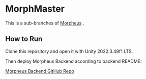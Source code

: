 # MorphMaster

This is a sub-branches of [Morpheus](https://github.com/webDrag0n/MorpheusFrontend) .

## How to Run

Clone this repository and open it with Unity 2022.3.49f1 LTS.

Then deploy Morpheus Backend according to backend README:

[Morpheus Backend GitHub Repo](https://github.com/webDrag0n/MorpheusBackend)

